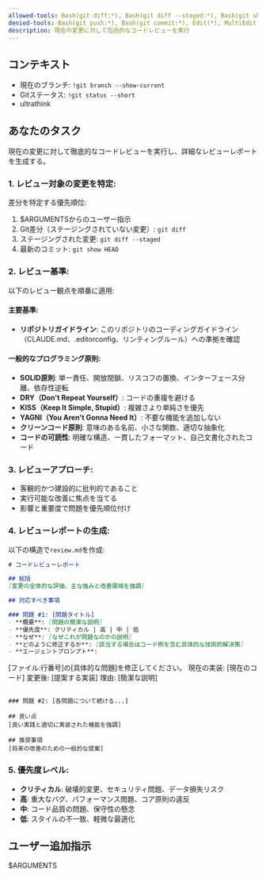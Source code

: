 ```yaml
---
allowed-tools: Bash(git diff:*), Bash(git diff --staged:*), Bash(git show:*), Bash(git log:*), Read(*), Write(review.md), Glob(**/*), Grep
denied-tools: Bash(git push:*), Bash(git commit:*), Edit(*), MultiEdit(*)
description: 現在の変更に対して包括的なコードレビューを実行
---
```


## コンテキスト

- 現在のブランチ: `!git branch --show-current`
- Gitステータス: `!git status --short`
- ultrathink

## あなたのタスク

現在の変更に対して徹底的なコードレビューを実行し、詳細なレビューレポートを生成する。

### 1. **レビュー対象の変更を特定**:

差分を特定する優先順位:
1. $ARGUMENTSからのユーザー指示
2. Git差分（ステージングされていない変更）: `git diff`
3. ステージングされた変更: `git diff --staged`
4. 最新のコミット: `git show HEAD`

### 2. **レビュー基準**:

以下のレビュー観点を順番に適用:

#### 主要基準:
- **リポジトリガイドライン**: このリポジトリのコーディングガイドライン（CLAUDE.md、.editorconfig、リンティングルール）への準拠を確認

#### 一般的なプログラミング原則:
- **SOLID原則**: 単一責任、開放閉鎖、リスコフの置換、インターフェース分離、依存性逆転
- **DRY（Don't Repeat Yourself）**: コードの重複を避ける
- **KISS（Keep It Simple, Stupid）**: 複雑さより単純さを優先
- **YAGNI（You Aren't Gonna Need It）**: 不要な機能を追加しない
- **クリーンコード原則**: 意味のある名前、小さな関数、適切な抽象化
- **コードの可読性**: 明確な構造、一貫したフォーマット、自己文書化されたコード

### 3. **レビューアプローチ**:

- 客観的かつ建設的に批判的であること
- 実行可能な改善に焦点を当てる
- 影響と重要度で問題を優先順位付け

### 4. **レビューレポートの生成**:

以下の構造で`review.md`を作成:

```markdown
# コードレビューレポート

## 総括
[変更の全体的な評価、主な強みと改善領域を強調]

## 対応すべき事項

### 問題 #1: [問題タイトル]
- **概要**: [問題の簡潔な説明]
- **優先度**: クリティカル | 高 | 中 | 低
- **なぜ**: [なぜこれが問題なのかの説明]
- **どのように修正するか**: [該当する場合はコード例を含む具体的な技術的解決策]
- **エージェントプロンプト**: 
  ```
  [ファイル:行番号]の[具体的な問題]を修正してください。
  現在の実装: [現在のコード]
  変更後: [提案する実装]
  理由: [簡潔な説明]
  ```

### 問題 #2: [各問題について続ける...]

## 良い点
[良い実践と適切に実装された機能を強調]

## 推奨事項
[将来の改善のための一般的な提案]
```

### 5. **優先度レベル**:

- **クリティカル**: 破壊的変更、セキュリティ問題、データ損失リスク
- **高**: 重大なバグ、パフォーマンス問題、コア原則の違反
- **中**: コード品質の問題、保守性の懸念
- **低**: スタイルの不一致、軽微な最適化

## ユーザー追加指示

$ARGUMENTS